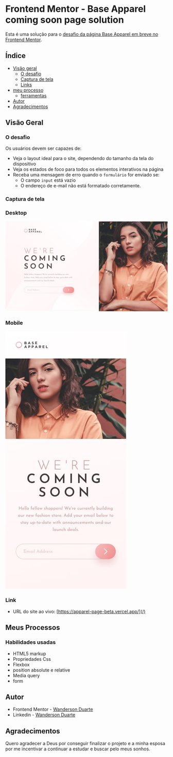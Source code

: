 # Frontend Mentor - Base Apparel coming soon page solution

Esta é uma solução para o [desafio da página Base Apparel em breve no Frontend Mentor](https://www.frontendmentor.io/challenges/base-apparel-coming-soon-page-5d46b47f8db8a7063f9331a0). 

## Índice

- [Visão geral](#visão-geral)
  - [O desafio](#o-desafio)
  - [Captura de tela](#captura-de-tela)
  - [Links](#links)
- [meu processo](#meus-processo)
  - [ferramentas](#habilidades-usadas)
- [Autor](#autor)
- [Agradecimentos](#agradecimentos)



## Visão Geral

### O desafio

 Os usuários devem ser capazes de:

- Veja o layout ideal para o site, dependendo do tamanho da tela do dispositivo
- Veja os estados de foco para todos os elementos interativos na página
- Receba uma mensagem de erro quando o `formulário` for enviado se:
  - O campo `input` está vazio
  - O endereço de e-mail não está formatado corretamente.

### Captura de tela

### Desktop
![desktop](./src/design/desktop-design.jpg)

### Mobile
![mobile](./src/design/mobile-design.jpg)


### Link

- URL do site ao vivo: [https://apparel-page-beta.vercel.app/](/)

## Meus Processos

### Habilidades usadas

- HTML5 markup
- Propriedades Css
- Flexbox
- position absolute e relative
- Media query
- form


## Autor

- Frontend Mentor - [Wanderson Duarte](https://www.frontendmentor.io/profile/wan0805)
- Linkedin - [Wanderson Duarte](http://www.linkedin.com/in/wanderson-duarte-a9778711b)


## Agradecimentos

Quero agradecer a Deus por conseguir finalizar o projeto e a minha esposa por me incentivar a continuar a estudar e buscar pelo meus sonhos.
